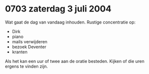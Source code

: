 # 0703 zaterdag 3 juli 2004
Wat gaat de dag van vandaag inhouden. Rustige concentratie op:

- Dirk
- piano
- mails verwijderen
- bezoek Deventer
- kranten

Als het kan een uur of twee aan de oratie besteden. Kijken of die uren ergens te vinden zijn. 